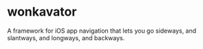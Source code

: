 # wonkavator
A framework for iOS app navigation that lets you go sideways, and slantways, and longways, and backways.
